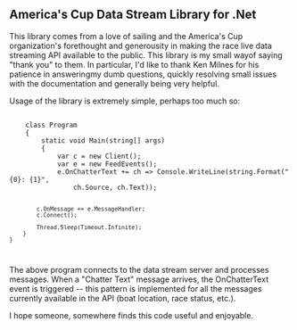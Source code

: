 <h2>America's Cup Data Stream Library for .Net</h2>

<p>
This library comes from a love of sailing and the America's Cup organization's  forethought and generousity in making the race live data streaming API available to the public.  This library is my small wayof saying "thank you" to them.  In particular, I'd like to thank Ken Milnes for his patience in answeringmy dumb questions, quickly resolving small issues with the documentation and generally being very helpful.
<p>

<p>Usage of the library is extremely simple, perhaps too much so:</p>
<code>
    class Program
    {
        static void Main(string[] args)
        {
            var c = new Client();
            var e = new FeedEvents();
            e.OnChatterText += ch => Console.WriteLine(string.Format("{0}: {1}",
				ch.Source, ch.Text));

            c.OnMessage += e.MessageHandler;
            c.Connect();

            Thread.Sleep(Timeout.Infinite);
        }
    }
</code>
<p>
The above program connects to the data stream server and processes messages.  When a "Chatter Text" message arrives, the OnChatterText event is triggered -- this pattern is implemented for all the messages currently available in the API (boat location, race status, etc.).  
</p>
<p>
I hope someone, somewhere finds this code useful and enjoyable.
</p>
